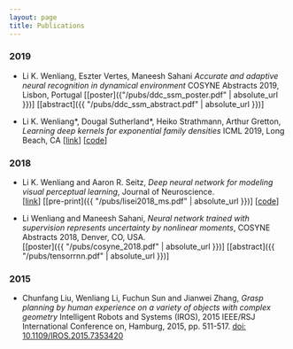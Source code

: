 ```yaml
---
layout: page
title: Publications
---
```


### 2019

* Li K. Wenliang, Eszter Vertes, Maneesh Sahani *Accurate and adaptive neural recognition in dynamical environment* COSYNE Abstracts 2019, Lisbon, Portugal
[[poster]({"/pubs/ddc_ssm_poster.pdf" | absolute_url }})]
[[abstract]({{ "/pubs/ddc_ssm_abstract.pdf" | absolute_url }})]

* Li K. Wenliang\*, Dougal Sutherland\*, Heiko Strathmann, Arthur Gretton, *Learning deep kernels for exponential family densities* ICML 2019, Long Beach, CA
[[link](https://arxiv.org/abs/1811.08357)]
[[code](https://github.com/kevin-w-li/deep-kexpfam)]

### 2018

* Li K. Wenliang and Aaron R. Seitz, *Deep neural network for modeling visual perceptual learning*, Journal of Neuroscience.  
[[link](http://www.jneurosci.org/content/38/27/6028)]
[[pre-print]({{ "/pubs/lisei2018_ms.pdf" | absolute_url }})]
[[code](https://github.com/kevin-w-li/DNN_for_VPL)]

* Li Wenliang and Maneesh Sahani, *Neural network trained with supervision represents uncertainty by nonlinear moments*, COSYNE Abstracts 2018, Denver, CO, USA.  
[[poster]({{ "/pubs/cosyne_2018.pdf" | absolute_url }})]
[[abstract]({{ "/pubs/tensorrnn.pdf" | absolute_url }})]


### 2015
* Chunfang Liu, Wenliang Li, Fuchun Sun and Jianwei Zhang, *Grasp planning by human experience on a variety of objects with complex geometry* Intelligent Robots and Systems (IROS), 2015 IEEE/RSJ International Conference on, Hamburg, 2015, pp. 511-517.
[doi: 10.1109/IROS.2015.7353420](http://ieeexplore.ieee.org/document/7353420/?reload=true&arnumber=7353420)

